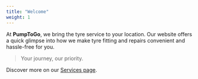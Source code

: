 ```yaml
---
title: "Welcome"
weight: 1
---
```


At **PumpToGo**, we bring the tyre service to your location. Our website offers a quick glimpse into how we make tyre fitting and repairs convenient and hassle-free for you.

> Your journey, our priority.

Discover more on our [Services page](#services).

